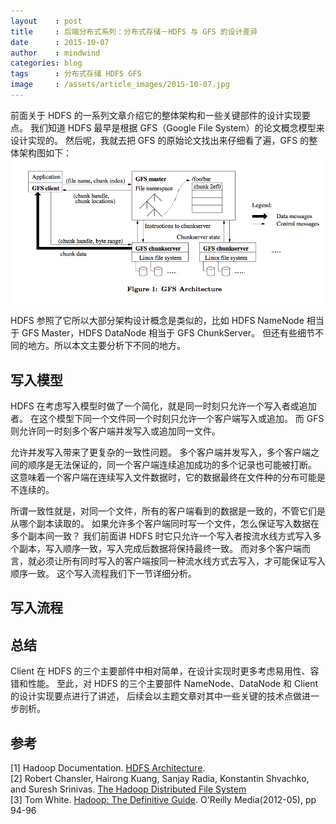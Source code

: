```yaml
---
layout    : post
title     : 后端分布式系列：分布式存储－HDFS 与 GFS 的设计差异
date      : 2015-10-07
author    : mindwind
categories: blog
tags      : 分布式存储 HDFS GFS
image     : /assets/article_images/2015-10-07.jpg
---
```



前面关于 HDFS 的一系列文章介绍它的整体架构和一些关键部件的设计实现要点。
我们知道 HDFS 最早是根据 GFS（Google File System）的论文概念模型来设计实现的。
然后呢，我就去把 GFS 的原始论文找出来仔细看了遍，GFS 的整体架构图如下：  
![](/assets/article_images/2015-10-07-1.png)

HDFS 参照了它所以大部分架构设计概念是类似的，比如 HDFS NameNode 相当于 GFS Master，HDFS DataNode 相当于 GFS ChunkServer。
但还有些细节不同的地方。所以本文主要分析下不同的地方。


## 写入模型
HDFS 在考虑写入模型时做了一个简化，就是同一时刻只允许一个写入者或追加者。
在这个模型下同一个文件同一个时刻只允许一个客户端写入或追加。
而 GFS 则允许同一时刻多个客户端并发写入或追加同一文件。

允许并发写入带来了更复杂的一致性问题。
多个客户端并发写入，多个客户端之间的顺序是无法保证的，同一个客户端连续追加成功的多个记录也可能被打断。
这意味着一个客户端在连续写入文件数据时，它的数据最终在文件种的分布可能是不连续的。

所谓一致性就是，对同一个文件，所有的客户端看到的数据是一致的，不管它们是从哪个副本读取的。
如果允许多个客户端同时写一个文件，怎么保证写入数据在多个副本间一致？
我们前面讲 HDFS 时它只允许一个写入者按流水线方式写入多个副本，写入顺序一致，写入完成后数据将保持最终一致。
而对多个客户端而言，就必须让所有同时写入的客户端按同一种流水线方式去写入，才可能保证写入顺序一致。
这个写入流程我们下一节详细分析。


## 写入流程






## 总结
Client 在 HDFS 的三个主要部件中相对简单，在设计实现时更多考虑易用性、容错和性能。
至此，对 HDFS 的三个主要部件 NameNode、DataNode 和 Client 的设计实现要点进行了讲述，
后续会以主题文章对其中一些关键的技术点做进一步剖析。


## 参考
[1] Hadoop Documentation. [HDFS Architecture](http://hadoop.apache.org/docs/current/hadoop-project-dist/hadoop-hdfs/HdfsDesign.html).  
[2] Robert Chansler, Hairong Kuang, Sanjay Radia, Konstantin Shvachko, and Suresh Srinivas. [The Hadoop Distributed File System](http://www.aosabook.org/en/hdfs.html)  
[3] Tom White. [Hadoop: The Definitive Guide](http://book.douban.com/subject/10464777/). O'Reilly Media(2012-05), pp 94-96

